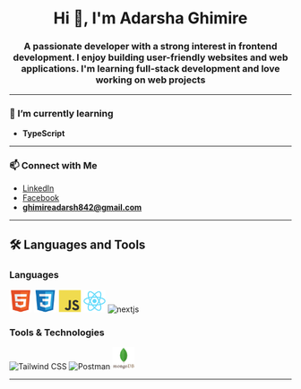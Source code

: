 <h1 align="center">Hi 👋, I'm Adarsha Ghimire</h1>
<h3 align="center">A passionate developer with a strong interest in frontend development. I enjoy building user-friendly websites and web applications. I'm learning full-stack development and love working on web projects</h3>

---

### 🌱 I’m currently learning
- **TypeScript**
---

### 📫 Connect with Me
- [LinkedIn](https://www.linkedin.com/in/adarsh-ghimire-7893a031b/)
- [Facebook](https://www.facebook.com/adarsh.ghimire.651977)
-  **ghimireadarsh842@gmail.com**

---

## 🛠️ Languages and Tools

### **Languages**
<p>
  <img src="https://raw.githubusercontent.com/devicons/devicon/master/icons/html5/html5-original.svg" alt="HTML5" width="40" height="40"/>
  <img src="https://raw.githubusercontent.com/devicons/devicon/master/icons/css3/css3-original.svg" alt="CSS3" width="40" height="40"/>
  <img src="https://raw.githubusercontent.com/devicons/devicon/master/icons/javascript/javascript-original.svg" alt="JavaScript" width="40" height="40"/>
  <img src="https://raw.githubusercontent.com/devicons/devicon/master/icons/react/react-original.svg" alt="React" width="40" height="40"/>
  <img src="https://cdn.worldvectorlogo.com/logos/nextjs-2.svg" alt="nextjs" width="40" height="40"/>
</p>

### **Tools & Technologies**
<p>
  <img src="https://www.vectorlogo.zone/logos/tailwindcss/tailwindcss-icon.svg" alt="Tailwind CSS" width="40" height="40"/>
  <img src="https://www.vectorlogo.zone/logos/getpostman/getpostman-icon.svg" alt="Postman" width="40" height="40"/>
  <img src="https://raw.githubusercontent.com/devicons/devicon/master/icons/mongodb/mongodb-original-wordmark.svg" alt="MongoDB" width="40" height="40"/>
</p>

---
